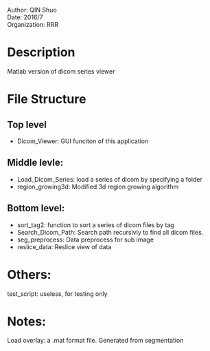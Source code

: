Author: QIN Shuo  
Date: 2016/7  
Organization: RRR


# Description
Matlab version of dicom series viewer


# File Structure

## Top level
- Dicom_Viewer: GUI funciton of this application

## Middle levle:
- Load_Dicom_Series: load a series of dicom by specifying a folder
- region_growing3d: Modified 3d region growing algorithm

## Bottom level:
- sort_tag2: function to sort a series of dicom files by tag
- Search_Dicom_Path: Search path recursivly to find all dicom files.
- seg_preprocess: Data preprocess for sub image
- reslice_data: Reslice view of data


# Others:
test_script: useless, for testing only


# Notes:
Load overlay: a .mat format file. Generated from segmentation

